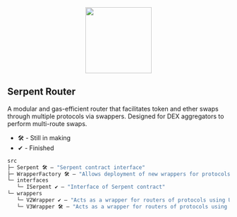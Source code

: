 <div align="center">
  <img src="https://i.imgur.com/cfOLrdW.png" width="150" />
</div>

## Serpent Router
A modular and gas-efficient router that facilitates token and ether swaps through multiple protocols via swappers. Designed for DEX aggregators to perform multi-route swaps.

* 🛠️ - Still in making
* ✔ - Finished
```ml
src
├─ Serpent 🛠️ — "Serpent contract interface"
├─ WrapperFactory 🛠️ — "Allows deployment of new wrappers for protocols using Uniswap V2 & V3 Router interfaces to be used in Serpent"
└─ interfaces
   └─ ISerpent ✔ — "Interface of Serpent contract"
└─ wrappers
   └─ V2Wrapper ✔ — "Acts as a wrapper for routers of protocols using UniswapV2Router interfaces to be used in Serpent"
   └─ V3Wrapper 🛠️ — "Acts as a wrapper for routers of protocols using SwapRouter (Uniswap V3) interfaces to be used in Serpent"
```
